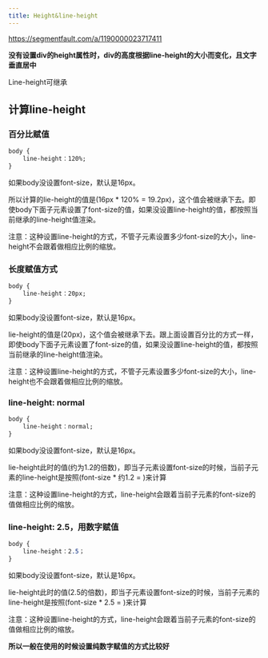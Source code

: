 ```yaml
---
title: Height&line-height
---
```

https://segmentfault.com/a/1190000023717411



**没有设置div的height属性时，div的高度根据line-height的大小而变化，且文字垂直居中**



Line-height可继承

## 计算line-height

### 百分比赋值

```css
body {
    line-height：120%;
}
```

如果body没设置font-size，默认是16px。

所以计算的lie-height的值是(16px * 120% = 19.2px)，这个值会被继承下去。即使body下面子元素设置了font-size的值，如果没设置line-height的值，都按照当前继承的line-height值渲染。

注意：这种设置line-height的方式，不管子元素设置多少font-size的大小，line-height不会跟着做相应比例的缩放。





### 长度赋值方式

```css
body {
    line-height：20px;
}
```

如果body没设置font-size，默认是16px。

lie-height的值是(20px)，这个值会被继承下去。跟上面设置百分比的方式一样，即使body下面子元素设置了font-size的值，如果没设置line-height的值，都按照当前继承的line-height值渲染。

注意：这种设置line-height的方式，不管子元素设置多少font-size的大小，line-height也不会跟着做相应比例的缩放。


### line-height: normal
```css
body {
    line-height：normal;
}
```

如果body没设置font-size，默认是16px。

lie-height此时的值(约为1.2的倍数)，即当子元素设置font-size的时候，当前子元素的line-height是按照(font-size * 约1.2 = )来计算

注意：这种设置line-height的方式，line-height会跟着当前子元素的font-size的值做相应比例的缩放。


### line-height: 2.5，用数字赋值
```css
body {
    line-height：2.5；
}
```
如果body没设置font-size，默认是16px。

lie-height此时的值(2.5的倍数)，即当子元素设置font-size的时候，当前子元素的line-height是按照(font-size * 2.5 = )来计算

注意：这种设置line-height的方式，line-height会跟着当前子元素的font-size的值做相应比例的缩放。

**所以一般在使用的时候设置纯数字赋值的方式比较好**

